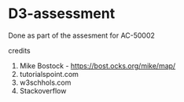 # D3-assessment
 Done as part of the assesment for AC-50002
 
 credits 
 1. Mike Bostock - https://bost.ocks.org/mike/map/
 2. tutorialspoint.com
 3. w3schhols.com
 4. Stackoverflow
